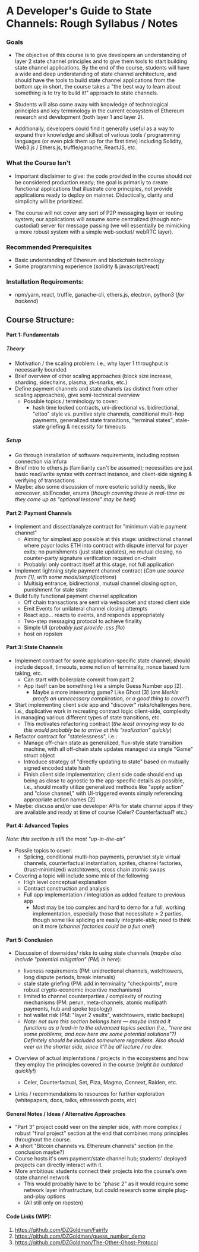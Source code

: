 # A Developer's Guide to State Channels: Rough Syllabus / Notes

### Goals
- The objective of this course is to give developers an understanding of layer 2 state channel principles and to give them tools to start building state channel applications. By the end of the course, students will have a wide and deep understanding of state channel architecture, and should have the tools to build state channel applications from the bottom up; in short, the course takes a "the best way to learn about something is to try to build it!" approach to state channels.

- Students will also come away with knowledge of technological principles and key terminology in the current ecosystem of Ethereum research and development (both layer 1 and layer 2).

- Additionally, developers could find it generally useful as a way to expand their knowledge and skillset of various tools / programming languages (or even pick them up for the first time) including Solidity, Web3.js / Ethers.js, truffle/ganache, ReactJS, etc. 


### What the Course Isn't
- Important disclaimer to give: the code provided in the course should _not_ be considered production ready; the goal is primarily to create functional applications that illustrate core principles, not provide applications ready to deploy on mainnet. Didactically, clarity and simplicity will be prioritized.

- The course will not cover any sort of P2P messaging layer or routing system; our applications will assume some centralized (though non-custodial) server for message passing (we will essentially be mimicking a more robust system with a simple web-socket/ webRTC layer).


### Recommended Prerequisites
- Basic understanding of Ethereum and blockchain technology
- Some programming experience (solidity & javascript/react)

### Installation Requirements:
- npm/yarn, react, truffle, ganache-cli, ethers.js, electron, python3 (_for backend_)

## Course Structure:

#### Part 1: Fundamentals

##### Theory
- Motivation / the scaling problem: i.e., why layer 1 throughput is necessarily bounded
- Brief overview of other scaling approaches (block size increase, sharding, sidechains, plasma, zk-snarks, etc.)  
- Define payment channels and state chanels (as distinct from other scaling approaches), give semi-technical overview
    - Possible topics / terminology to cover:
         - hash time locked contracts, uni-directional vs. bidirectional, "eltoo" style vs. punitive style channels, conditional multi-hop payments, generalized state transitions, "terminal states", stale-state griefing & necessity for timeouts 

##### Setup 
- Go through installation of software requirements, including roptsen connection via infura
- Brief intro to ethers.js (familiarity can't be assumed); necessities are just basic read/write syntax with contract instance, and client-side signing & verifying of  transactions
- Maybe: also some discussion of more esoteric solidity needs, like ecrecover, abiEncoder,  enums (_though covering these in real-time as they come up as "optional lessons" may be best_)

#### Part 2: Payment Channels
- Implement and dissect/analyze contract for "minimum viable payment channel"
    - Aiming for simplest app possible at this stage: unidirectional channel where payor locks ETH into contract with dispute interval for payer exits; no punishments (just state updates), no mutual closing, no counter-party signature verification required on-chain
    - Probably: only contract itself at this stage, not full application
- Implement lightning style payment channel contract (_Can use source from [1], with some mods/simplifications_)
    - Multisig entrance, bidirectional, mutual channel closing option, punishment for stale state
- Build fully functional payment channel application
    - Off chain transactions are sent via websocket and stored client side
    - Emit Events for unilateral channel closing attempts
    - React app... reacts to events, and responds appropriately
    - Two-step messaging protocol to achieve finality
    - Simple UI (_probably just provide .css file_)
    - host on ropsten

#### Part 3: State Channels
- Implement contract for some application-specific state channel; should include deposit, timeouts, some notion of terminality, nonce based turn taking, etc.
    - Can start with boilerplate commit from part 2
    - App itself can be something like a simple Guess Number app [2].
        - Maybe a more interesting game? Like Ghost [3] (_are Merkle proofs an unnecessary complication, or a good thing to cover?_)
- Start implementing client side app and "discover" risks/challenges here, i.e., duplicative work in recreating contract logic client-side, complexity in managing various different types of state transitions, etc.
    - This motivates refactoring contract (_the least annoying way to do this would probably be to arrive at this "realization" quickly_)
- Refactor contract for "statelessness", i.e.: 
    - Manage off-chain state as generalized, flux-style state transition machine, with all off-chain state updates managed via single "Game" struct object
    - Introduce strategy of "directly updating to state" based on mutually signed encoded state hash
    - Finish client side implementation; client side code should end up being as close to agnostic to the app-specific details as possible, i.e., should mostly utilize generalized methods like "apply action" and "close channel," with UI-triggered events simply referencing appropriate action names [2]
- Maybe: discuss and/or use developer APIs for state channel apps if they are available and ready at time of course (Celer? Counterfactual? etc.)
#### Part 4: Advanced Topics
_Note: this section is still the most "up-in-the-air"_
- Possile topics to cover:
    -  Splicing, conditional multi-hop payments, perun/set style virtual channels, counterfactual instantiation, sprites, channel factories, (trust-minimized) watchtowers, cross chain atomic swaps  
- Covering a topic will include some mix of the following
    - High level conceptual explanation
    - Contract construction and analysis
    - Full app implementation / integration as added feature to previous app
        - Most may be too complex and hard to demo for a full, working implementation, especially those that necessitate > 2 parties, though some like splicing are easily integrate-able; need to think on it more (_channel factories could be a fun one!_)


#### Part 5: Conclusion

- Discussion of downsides/ risks to using state channels (_maybe also include "potential mitigation" (PM) in here_):
    - liveness requirements (PM: unidrectional channels, watchtowers, long dispute periods, break intervals)
    - stale state griefing (PM: add in terminality "checkpoints", more robust crypto-economic incentive mechanisms) 
    - limited to channel counterparties / complexity of routing mechanisms (PM: perun, meta-channels, atomic mutlipath payments, hub and spoke topology)
    - hot wallet risk (PM: "layer 2 vaults", watchtowers, static backups)
    - _Note: not sure this section belongs here — maybe instead it functions as a lead-in to the advanced topics section (i.e., "here are some problems, and now here are some potential solutions"?) Definitely should be included somewhere regardless. Also should veer on the shorter side, since it'll be all lecture / no dev._

- Overview of actual implentations / projects in the ecosystems and how they employ the principles covered in the course (_might be outdated quickly!_)
    - Celer, Counterfactual, Set, Piza, Magmo, Connext, Raiden, etc.
- Links / recommendations to resources for further exploration (whitepapers, docs, talks, ethresearch posts, etc)

#### General Notes / Ideas / Alternative Approaches
- "Part 3" project could veer on the simpler side, with more complex / robust "final project" section at the end that combines many principles throughout the course.
- A short "Bitcoin channels vs. Ethereum channels" section (in the conclusion maybe?)
- Course hosts it's own payment/state channel hub; students' deployed projects can directly interact with it. 
- More ambitious: students connect their projects into the course's own state channel network
    - This would probably have to be "phase 2" as it would require some network layer infrastructure, but could research some simple plug-and-play options
    - (All still only on ropsten)


#### Code Links (WIP): 
1. https://github.com/DZGoldman/Fairify
2. https://github.com/DZGoldman/guess_number_demo
3. https://github.com/DZGoldman/The-Other-Ghost-Protocol

